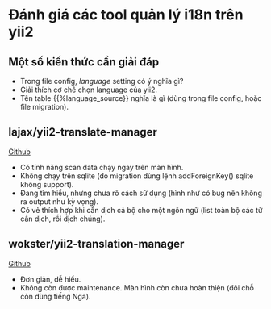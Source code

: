 # Đánh giá các tool quản lý i18n trên yii2

## Một số kiến thức cần giải đáp

* Trong file config, *language* setting có ý nghĩa gì?
* Giải thích cơ chế chọn language của yii2.
* Tên table {{%language_source}} nghĩa là gì (dùng trong file config, hoặc file migration).

## lajax/yii2-translate-manager

[Github](https://github.com/lajax/yii2-translate-manager)

* Có tính năng scan data chạy ngay trên màn hình.
* Không chạy trên sqlite (do migration dùng lệnh addForeignKey() sqlite không support).
* Đang tìm hiểu, nhưng chưa rõ cách sử dụng (hình như có bug nên không ra output như kỳ vọng).
* Có vẻ thích hợp khi cần dịch cả bộ cho một ngôn ngữ (list toàn bộ các từ cần dịch, rồi dịch chúng).

## wokster/yii2-translation-manager

[Github](https://github.com/wokster/yii2-translation-manager)

* Đơn giản, dễ hiểu.
* Không còn được maintenance. Màn hình còn chưa hoàn thiện (đôi chỗ còn dùng tiếng Nga).